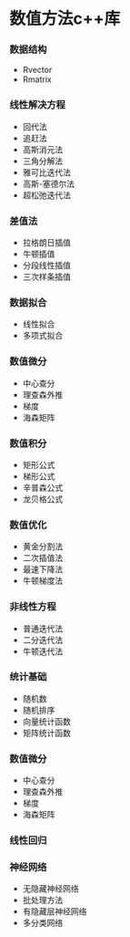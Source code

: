 # 数值方法c++库

### 数据结构
  - Rvector
  - Rmatrix 

### 线性解决方程
- 回代法
- 追赶法
- 高斯消元法
- 三角分解法
- 雅可比迭代法
- 高斯-塞德尔法
- 超松弛迭代法

### 差值法
- 拉格朗日插值
- 牛顿插值
- 分段线性插值
- 三次样条插值

### 数据拟合
- 线性拟合
- 多项式拟合

### 数值微分
- 中心查分
- 理查森外推
- 梯度
- 海森矩阵

### 数值积分
- 矩形公式
- 梯形公式
- 辛普森公式
- 龙贝格公式

### 数值优化
- 黄金分割法
- 二次插值法
- 最速下降法
- 牛顿梯度法


### 非线性方程
- 普通迭代法
- 二分迭代法
- 牛顿迭代法

### 统计基础
- 随机数
- 随机排序
- 向量统计函数
- 矩阵统计函数


### 数值微分
- 中心查分
- 理查森外推
- 梯度
- 海森矩阵

### 线性回归



### 神经网络
- 无隐藏神经网络
- 批处理方法
- 有隐藏层神经网络
- 多分类网络